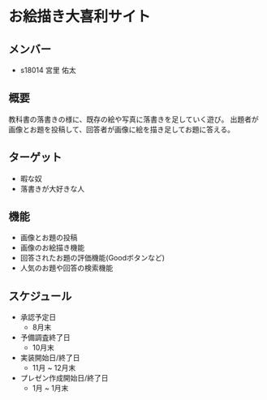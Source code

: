 # お絵描き大喜利サイト

## メンバー
- s18014 宮里 佑太

## 概要
教科書の落書きの様に、既存の絵や写真に落書きを足していく遊び。
出題者が画像とお題を投稿して、回答者が画像に絵を描き足してお題に答える。

## ターゲット
- 暇な奴
- 落書きが大好きな人

## 機能
- 画像とお題の投稿
- 画像のお絵描き機能
- 回答されたお題の評価機能(Goodボタンなど)
- 人気のお題や回答の検索機能

## スケジュール
- 承認予定日
  - 8月末
- 予備調査終了日
  - 10月末
- 実装開始日/終了日
  - 11月 ~ 12月末
- プレゼン作成開始日/終了日
  - 1月 ~ 1月末
